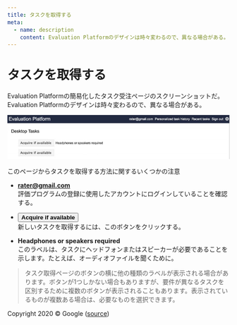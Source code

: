 ```yaml
---
title: タスクを取得する
meta:
  - name: description
    content: Evaluation Platformのデザインは時々変わるので、異なる場合がある。
---
```


# タスクを取得する

Evaluation Platformの簡易化したタスク受注ページのスクリーンショットだ。Evaluation Platformのデザインは時々変わるので、異なる場合がある。

![acquiring tasks example](../images/img848.jpg)

このページからタスクを取得する方法に関するいくつかの注意

- **rater@gmail.com**  
評価プログラムの登録に使用したアカウントにログインしていることを確認する。

- <button>**Acquire if available**</button>  
新しいタスクを取得するには、このボタンをクリックする。

- **Headphones or speakers required**  
このラベルは、タスクにヘッドフォンまたはスピーカーが必要であることを示します。たとえば、オーディオファイルを聞くために。

> タスク取得ページのボタンの横に他の種類のラベルが表示される場合があります。ボタンが1つしかない場合もありますが、要件が異なるタスクを区別するために複数のボタンが表示されることもあります。表示されているものが複数ある場合は、必要なものを選択できます。

<div class="source">
Copyright 2020 © Google (<a href="https://static.googleusercontent.com/media/guidelines.raterhub.com///searchqualityevaluatorguidelines.pdf">source</a>)
</div>
